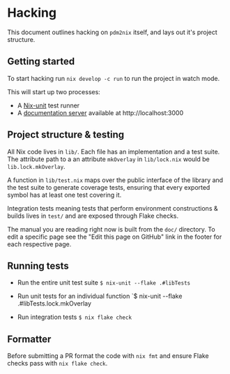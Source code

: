# Hacking

This document outlines hacking on `pdm2nix` itself, and lays out it's project structure.

## Getting started

To start hacking run `nix develop -c run` to run the project in watch mode.

This will start up two processes:

- A [Nix-unit](https://github.com/adisbladis/nix-unit) test runner
- A [documentation server](https://rust-lang.github.io/mdBook/) available at http://localhost:3000

## Project structure & testing

All Nix code lives in `lib/`. Each file has an implementation and a test suite.
The attribute path to a an attribute `mkOverlay` in `lib/lock.nix` would be `lib.lock.mkOverlay`.

A function in `lib/test.nix` maps over the public interface of the library and the test suite to generate coverage tests, ensuring that every exported symbol has at least one test covering it.

Integration tests meaning tests that perform environment constructions & builds lives in `test/` and are exposed through Flake checks.

The manual you are reading right now is built from the `doc/` directory.
To edit a specific page see the "Edit this page on GitHub" link in the footer for each respective page.

## Running tests

- Run the entire unit test suite
  `$ nix-unit --flake .#libTests`

- Run unit tests for an individual function
  `$ nix-unit --flake .#libTests.lock.mkOverlay

- Run integration tests
  `$ nix flake check`

## Formatter

Before submitting a PR format the code with `nix fmt` and ensure Flake checks pass with `nix flake check`.

